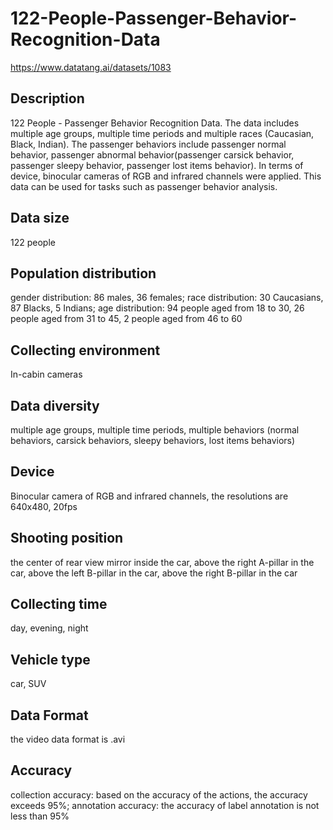 # 122-People-Passenger-Behavior-Recognition-Data
https://www.datatang.ai/datasets/1083

## Description
122 People - Passenger Behavior Recognition Data. The data includes multiple age groups, multiple time periods and multiple races (Caucasian, Black, Indian). The passenger behaviors include passenger normal behavior, passenger abnormal behavior(passenger carsick behavior, passenger sleepy behavior, passenger lost items behavior). In terms of device, binocular cameras of RGB and infrared channels were applied. This data can be used for tasks such as passenger behavior analysis.

## Data size
122 people

## Population distribution
gender distribution: 86 males, 36 females; race distribution: 30 Caucasians, 87 Blacks, 5 Indians; age distribution: 94 people aged from 18 to 30, 26 people aged from 31 to 45, 2 people aged from 46 to 60

## Collecting environment
In-cabin cameras

## Data diversity
multiple age groups, multiple time periods, multiple behaviors (normal behaviors, carsick behaviors, sleepy behaviors, lost items behaviors)

## Device
Binocular camera of RGB and infrared channels, the resolutions are 640x480, 20fps

## Shooting position
the center of rear view mirror inside the car, above the right A-pillar in the car, above the left B-pillar in the car, above the right B-pillar in the car

## Collecting time
day, evening, night

## Vehicle type
car, SUV

## Data Format
the video data format is .avi

## Accuracy
collection accuracy: based on the accuracy of the actions, the accuracy exceeds 95%; annotation accuracy: the accuracy of label annotation is not less than 95%

